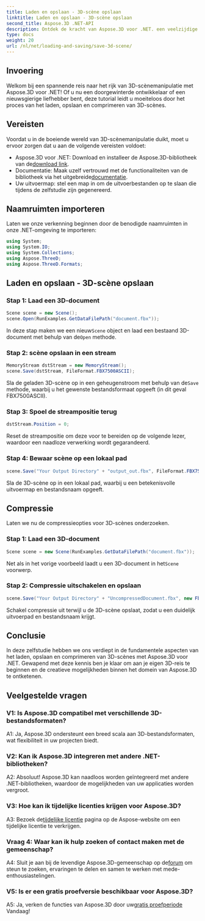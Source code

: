 ```yaml
---
title: Laden en opslaan - 3D-scène opslaan
linktitle: Laden en opslaan - 3D-scène opslaan
second_title: Aspose.3D .NET-API
description: Ontdek de kracht van Aspose.3D voor .NET. een veelzijdige bibliotheek voor naadloze manipulatie van 3D-scènes. Moeiteloos laden, opslaan en comprimeren.
type: docs
weight: 20
url: /nl/net/loading-and-saving/save-3d-scene/
---
```

## Invoering

Welkom bij een spannende reis naar het rijk van 3D-scènemanipulatie met Aspose.3D voor .NET! Of u nu een doorgewinterde ontwikkelaar of een nieuwsgierige liefhebber bent, deze tutorial leidt u moeiteloos door het proces van het laden, opslaan en comprimeren van 3D-scènes.

## Vereisten

Voordat u in de boeiende wereld van 3D-scènemanipulatie duikt, moet u ervoor zorgen dat u aan de volgende vereisten voldoet:

-  Aspose.3D voor .NET: Download en installeer de Aspose.3D-bibliotheek van de[download link](https://releases.aspose.com/3d/net/).
-  Documentatie: Maak uzelf vertrouwd met de functionaliteiten van de bibliotheek via het uitgebreide[documentatie](https://reference.aspose.com/3d/net/).
- Uw uitvoermap: stel een map in om de uitvoerbestanden op te slaan die tijdens de zelfstudie zijn gegenereerd.

## Naamruimten importeren

Laten we onze verkenning beginnen door de benodigde naamruimten in onze .NET-omgeving te importeren:

```csharp
using System;
using System.IO;
using System.Collections;
using Aspose.ThreeD;
using Aspose.ThreeD.Formats;
```

## Laden en opslaan - 3D-scène opslaan

### Stap 1: Laad een 3D-document

```csharp
Scene scene = new Scene();
scene.Open(RunExamples.GetDataFilePath("document.fbx"));
```

 In deze stap maken we een nieuw`Scene` object en laad een bestaand 3D-document met behulp van de`Open` methode.

### Stap 2: scène opslaan in een stream

```csharp
MemoryStream dstStream = new MemoryStream();
scene.Save(dstStream, FileFormat.FBX7500ASCII);
```

 Sla de geladen 3D-scène op in een geheugenstroom met behulp van de`Save` methode, waarbij u het gewenste bestandsformaat opgeeft (in dit geval FBX7500ASCII).

### Stap 3: Spoel de streampositie terug

```csharp
dstStream.Position = 0;
```

Reset de streampositie om deze voor te bereiden op de volgende lezer, waardoor een naadloze verwerking wordt gegarandeerd.

### Stap 4: Bewaar scène op een lokaal pad

```csharp
scene.Save("Your Output Directory" + "output_out.fbx", FileFormat.FBX7500ASCII);
```

Sla de 3D-scène op in een lokaal pad, waarbij u een betekenisvolle uitvoermap en bestandsnaam opgeeft.

## Compressie

Laten we nu de compressieopties voor 3D-scènes onderzoeken.

### Stap 1: Laad een 3D-document

```csharp
Scene scene = new Scene(RunExamples.GetDataFilePath("document.fbx"));
```

 Net als in het vorige voorbeeld laadt u een 3D-document in het`Scene` voorwerp.

### Stap 2: Compressie uitschakelen en opslaan

```csharp
scene.Save("Your Output Directory" + "UncompressedDocument.fbx", new FbxSaveOptions(FileFormat.FBX7500ASCII) { EnableCompression = false });
```

Schakel compressie uit terwijl u de 3D-scène opslaat, zodat u een duidelijk uitvoerpad en bestandsnaam krijgt.

## Conclusie

In deze zelfstudie hebben we ons verdiept in de fundamentele aspecten van het laden, opslaan en comprimeren van 3D-scènes met Aspose.3D voor .NET. Gewapend met deze kennis ben je klaar om aan je eigen 3D-reis te beginnen en de creatieve mogelijkheden binnen het domein van Aspose.3D te ontketenen.

## Veelgestelde vragen

### V1: Is Aspose.3D compatibel met verschillende 3D-bestandsformaten?

A1: Ja, Aspose.3D ondersteunt een breed scala aan 3D-bestandsformaten, wat flexibiliteit in uw projecten biedt.

### V2: Kan ik Aspose.3D integreren met andere .NET-bibliotheken?

A2: Absoluut! Aspose.3D kan naadloos worden geïntegreerd met andere .NET-bibliotheken, waardoor de mogelijkheden van uw applicaties worden vergroot.

### V3: Hoe kan ik tijdelijke licenties krijgen voor Aspose.3D?

 A3: Bezoek de[tijdelijke licentie](https://purchase.aspose.com/temporary-license/) pagina op de Aspose-website om een tijdelijke licentie te verkrijgen.

### Vraag 4: Waar kan ik hulp zoeken of contact maken met de gemeenschap?

 A4: Sluit je aan bij de levendige Aspose.3D-gemeenschap op de[forum](https://forum.aspose.com/c/3d/18) om steun te zoeken, ervaringen te delen en samen te werken met mede-enthousiastelingen.

### V5: Is er een gratis proefversie beschikbaar voor Aspose.3D?

 A5: Ja, verken de functies van Aspose.3D door uw[gratis proefperiode](https://releases.aspose.com/) Vandaag!